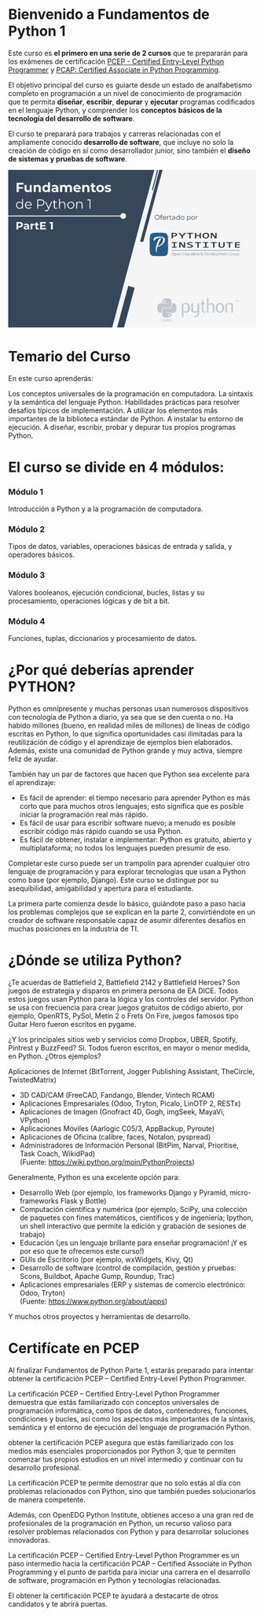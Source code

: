 # Bienvenido a Fundamentos de Python 1
Este curso es **el primero en una serie de 2 cursos** que te prepararán para los exámenes de certificación 
[PCEP - Certified Entry-Level Python Programmer](https://pythoninstitute.org/pcep) y [PCAP: Certified Associate in Python Programming](https://pythoninstitute.org/pcap).

El objetivo principal del curso es guiarte desde un estado de analfabetismo completo en programación a un nivel de conocimiento de programación 
que te permita **diseñar**, **escribir**, **depurar** y **ejecutar** programas codificados en el lenguaje Python, y comprender los **conceptos** 
**básicos de la tecnología del desarrollo de software**.

El curso te preparará para trabajos y carreras relacionadas con el ampliamente conocido **desarrollo de software**, 
que incluye no solo la creación de código en sí como desarrollador junior, sino también el **diseño de sistemas y pruebas de software**.

![fundamentos_de_python_1](/img/fundamentos_de_python_1.jpg)

# Temario del Curso
En este curso aprenderás:

Los conceptos universales de la programación en computadora.
La sintaxis y la semántica del lenguaje Python.
Habilidades prácticas para resolver desafíos típicos de implementación.
A utilizar los elementos más importantes de la biblioteca estándar de Python.
A instalar tu entorno de ejecución.
A diseñar, escribir, probar y depurar tus propios programas Python.


# El curso se divide en 4 módulos:
### **Módulo 1**
Introducción a Python y a la programación de computadora.
### **Módulo 2**
Tipos de datos, variables, operaciones básicas de entrada y salida, y operadores básicos.
### **Módulo 3**
Valores booleanos, ejecución condicional, bucles, listas y su procesamiento, operaciones lógicas y de bit a bit.
### **Módulo 4**
Funciones, tuplas, diccionarios y procesamiento de datos.


# ¿Por qué deberías aprender PYTHON?
Python es omnipresente y muchas personas usan numerosos dispositivos con tecnología de Python a diario, ya sea que se den cuenta 
o no. Ha habido millones (bueno, en realidad miles de millones) de líneas de código escritas en Python, lo que significa oportunidades 
casi ilimitadas para la reutilización de código y el aprendizaje de ejemplos bien elaborados. Además, existe una comunidad de Python 
grande y muy activa, siempre feliz de ayudar.

También hay un par de factores que hacen que Python sea excelente para el aprendizaje:

- Es fácil de aprender: el tiempo necesario para aprender Python es más corto que para muchos otros lenguajes; esto significa que 
es posible iniciar la programación real más rápido.
- Es fácil de usar para escribir software nuevo; a menudo es posible escribir código más rápido cuando se usa Python.
- Es fácil de obtener, instalar e implementar: Python es gratuito, abierto y multiplataforma; no todos los lenguajes pueden presumir de eso.

Completar este curso puede ser un trampolín para aprender cualquier otro lenguaje de programación y para explorar tecnologías que 
usan a Python como base (por ejemplo, Django). Este curso se distingue por su asequibilidad, amigabilidad y apertura para el estudiante.

La primera parte comienza desde lo básico, guiándote paso a paso hacia los problemas complejos que se explican en la parte 2, 
convirtiéndote en un creador de software responsable capaz de asumir diferentes desafíos en muchas posiciones en la industria de TI.


# ¿Dónde se utiliza Python?
¿Te acuerdas de Battlefield 2, Battlefield 2142 y Battlefield Heroes? Son juegos de estrategia y disparos en primera persona de EA DICE. 
Todos estos juegos usan Python para la lógica y los controles del servidor. Python se usa con frecuencia para crear juegos gratuitos de 
código abierto, por ejemplo, OpenRTS, PySol, Metin 2 o Frets On Fire, juegos famosos tipo Guitar Hero fueron escritos en pygame.

¿Y los principales sitios web y servicios como Dropbox, UBER, Spotify, Pintrest y BuzzFeed? Si. Todos fueron escritos, en mayor o menor 
medida, en Python. ¿Otros ejemplos?

Aplicaciones de Internet (BitTorrent, Jogger Publishing Assistant, TheCircle, TwistedMatrix)
- 3D CAD/CAM (FreeCAD, Fandango, Blender, Vintech RCAM)
- Aplicaciones Empresariales (Odoo, Tryton, Picalo, LinOTP 2, RESTx)
- Aplicaciones de Imagen (Gnofract 4D, Gogh, imgSeek, MayaVi, VPython)
- Aplicaciones Móviles (Aarlogic C05/3, AppBackup, Pyroute)
- Aplicaciones de Oficina (calibre, faces, Notalon, pyspread)
- Administradores de Información Personal (BitPim, Narval, Prioritise, Task Coach, WikidPad)  
(Fuente: https://wiki.python.org/moin/PythonProjects)

Generalmente, Python es una excelente opción para:

- Desarrollo Web (por ejemplo, los frameworks Django y Pyramid, micro-frameworks Flask y Bottle)
- Computación científica y numérica (por ejemplo, SciPy, una colección de paquetes con fines matemáticos, científicos y de 
ingeniería; Ipython, un shell interactivo que permite la edición y grabación de sesiones de trabajo)
- Educación (¡es un lenguaje brillante para enseñar programación! ¡Y es por eso que te ofrecemos este curso!)
- GUIs de Escritorio (por ejemplo, wxWidgets, Kivy, Qt)
- Desarrollo de software (control de compilación, gestión y pruebas: Scons, Buildbot, Apache Gump, Roundup, Trac)
- Aplicaciones empresariales (ERP y sistemas de comercio electrónico: Odoo, Tryton)  
(Fuente: https://www.python.org/about/apps)

Y muchos otros proyectos y herramientas de desarrollo.


# Certifícate en PCEP
Al finalizar Fundamentos de Python Parte 1, estarás preparado para intentar obtener la certificación 
PCEP – Certified Entry-Level Python Programmer.

La certificación PCEP – Certified Entry-Level Python Programmer demuestra que estás familiarizado con conceptos universales de 
programación informática, como tipos de datos, contenedores, funciones, condiciones y bucles, así como los aspectos más 
importantes de la sintaxis, semántica y el entorno de ejecución del lenguaje de programación Python.

obtener la certificación PCEP asegura que estás familiarizado con los medios más esenciales proporcionados por Python 3, 
que te permiten comenzar tus propios estudios en un nivel intermedio y continuar con tu desarrollo profesional.

La certificación PCEP te permite demostrar que no solo estás al día con problemas relacionados con Python, sino que 
también puedes solucionarlos de manera competente.

Además, con OpenEDG Python Institute, obtienes acceso a una gran red de profesionales de la programación en Python, 
un recurso valioso para resolver problemas relacionados con Python y para desarrollar soluciones innovadoras.

La certificación PCEP – Certified Entry-Level Python Programmer es un paso intermedio hacia la certificación PCAP – Certified Associate in Python Programming y el punto de partida para iniciar una carrera en el desarrollo de software, programación en Python y tecnologías relacionadas.

El obtener la certificación PCEP te ayudará a destacarte de otros candidatos y te abrirá puertas.